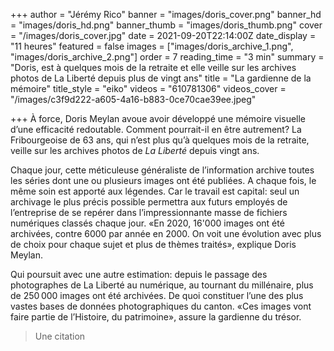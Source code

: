 +++
author = "Jérémy Rico"
banner = "images/doris_cover.png"
banner_hd = "images/doris_hd.png"
banner_thumb = "images/doris_thumb.png"
cover = "/images/doris_cover.jpg"
date = 2021-09-20T22:14:00Z
date_display = "11 heures"
featured = false
images = ["images/doris_archive_1.png", "images/doris_archive_2.png"]
order = 7
reading_time = "3 min"
summary = "Doris, est à quelques mois de la retraite et elle veille sur les archives photos de La Liberté depuis plus de vingt ans"
title = "La gardienne de la mémoire"
title_style = "eiko"
videos = "610781306"
videos_cover = "/images/c3f9d222-a605-4a16-b883-0ce70cae39ee.jpeg"

+++
À force, Doris Meylan avoue avoir développé une mémoire visuelle d’une efficacité redoutable. Comment pourrait-il en être autrement? La Fribourgeoise de 63 ans, qui n’est plus qu’à quelques mois de la retraite, veille sur les archives photos de _La Liberté_ depuis vingt ans.

Chaque jour, cette méticuleuse généraliste de l’information archive toutes les séries dont une ou plusieurs images ont été publiées. A chaque fois, le même soin est apporté aux légendes. Car le travail est capital: seul un archivage le plus précis possible permettra aux futurs employés de l’entreprise de se repérer dans l’impressionnante masse de fichiers numériques classés chaque jour. «En 2020, 16'000 images ont été archivées, contre 6000 par année en 2000. On voit une évolution avec plus de choix pour chaque sujet et plus de thèmes traités», explique Doris Meylan.

Qui poursuit avec une autre estimation: depuis le passage des photographes de La Liberté au numérique, au tournant du millénaire, plus de 250 000 images ont été archivées. De quoi constituer l’une des plus vastes bases de données photographiques du canton. «Ces images vont faire partie de l’Histoire, du patrimoine», assure la gardienne du trésor.

> Une citation